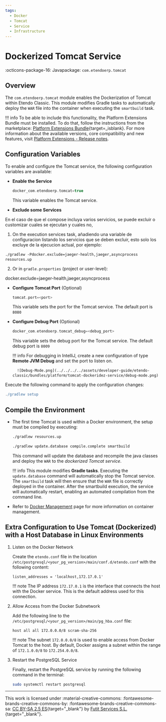 ```yaml
---
tags:
  - Docker
  - Tomcat
  - Service
  - Infrastructure
---
```


# Dockerized Tomcat Service

:octicons-package-16: Javapackage: `com.etendoerp.tomcat`

## Overview

The `com.etendoerp.tomcat` module enables the Dockerization of Tomcat within Etendo Classic. This module modifies Gradle tasks to automatically deploy the `WAR` file into the container when executing the `smartbuild` task.

!!! info
    To be able to include this functionality, the Platform Extensions Bundle must be installed. To do that, follow the instructions from the marketplace: [Platform Extensions Bundle](https://marketplace.etendo.cloud/#/product-details?module=5AE4A287F2584210876230321FBEE614){target=_isblank}. For more information about the available versions, core compatibility and new features, visit [Platform Extensions - Release notes](../../../../whats-new/release-notes/etendo-classic/bundles/platform-extensions/release-notes.md).

## Configuration Variables

To enable and configure the Tomcat service, the following configuration variables are available:

- **Enable the Service**

    ```groovy title="gradle.properties"
    docker_com.etendoerp.tomcat=true
    ```
    This variable enables the Tomcat service.

- **Exclude some Services**

En el caso de que el compose incluya varios servicios, se puede excluir o customizar cuales se ejecutan y cuales no, 

 1. On the execution services task, añadiendo una variable de configuracion listando los servicios que se deben excluir, esto solo los excluye de la ejecucion actual, por ejemplo: 

```
./gradlew -Pdocker.exclude=jaeger-health,jaeger,asyncprocess resources.up
```

2. Or in `gradle.properties` (project or user-level):

docker.exclude=jaeger-health,jaeger,asyncprocess



- **Configure Tomcat Port** (Optional)
    ```groovy title="gradle.properties"
    tomcat.port=<port>
    ```
    This variable sets the port for the Tomcat service. The default port is `8080`

- **Configure Debug Port** (Optional)

    ```groovy title="gradle.properties"
    docker_com.etendoerp.tomcat_debug=<debug_port>
    ```
    This variable sets the debug port for the Tomcat service. The default debug port is `8009`

    !!! info
        For debugging in IntelliJ, create a new configuration of type **Remote JVM Debug** and set the port to listen on.

        ![Debug-Mode.png](../../../../assets/developer-guide/etendo-classic/bundles/platform/tomcat-dockeridez-service/debug-mode.png)



Execute the following command to apply the configuration changes:

```groovy title="Terminal"
./gradlew setup
```

## Compile the Environment

- The first time Tomcat is used within a Docker environment, the setup must be compiled by executing:
    
    ``` bash title="Terminal"
    ./gradlew resources.up
    ```

    ``` bash title="Terminal"
    ./gradlew update.database compile.complete smartbuild
    ```

    This command will update the database and recompile the java classes and deploy the `WAR` to the *dockerized Tomcat service*. 

    !!! info
        This module modifies **Gradle tasks**. Executing the `update.database` command will automatically stop the Tomcat service. The `smartbuild` task will then ensure that the `WAR` file is correctly deployed in the container. After the smartbuild execution, the service will automatically restart, enabling an automated compilation from the command line.
         


- Refer to [Docker Management](./docker-management.md) page for more information on container management.


## Extra Configuration to Use Tomcat (Dockerized) with a Host Database in Linux Environments

1. Listen on the Docker Network

    Create the `etendo.conf` file in the location `/etc/postgresql/<your_pg_version>/main/conf.d/etendo.conf` with the following content:

    ``` title="etendo.conf"
    listen_addresses = 'localhost,172.17.0.1'
    ```

    !!! note
        The IP address `172.17.0.1` is the interface that connects the host with the Docker service. This is the default address used for this connection.

2. Allow Access from the Docker Subnetwork

    Add the following line to the `/etc/postgresql/<your_pg_version>/main/pg_hba.conf` file:
    
    ``` title="pg_hba.conf"
    host all all 172.0.0.0/8 scram-sha-256
    ```
    !!! note
        The subnet `172.0.0.0/8` is used to enable access from Docker Tomcat to the host. By default, Docker assigns a subnet within the range of `172.1.0.0/8` to `172.254.0.0/8`.
3. Restart the PostgreSQL Service

    Finally, restart the PostgreSQL service by running the following command in the terminal:

    ``` bash title="Terminal"
    sudo systemctl restart postgresql
    ```



---
This work is licensed under :material-creative-commons: :fontawesome-brands-creative-commons-by: :fontawesome-brands-creative-commons-sa: [ CC BY-SA 2.5 ES](https://creativecommons.org/licenses/by-sa/2.5/es/){target="_blank"} by [Futit Services S.L.](https://etendo.software){target="_blank"}.
